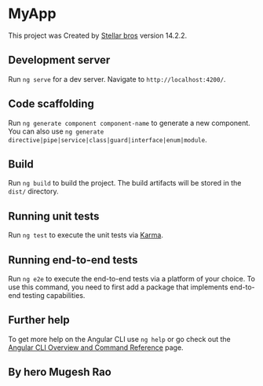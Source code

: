# MyApp

This project was Created by [Stellar bros](https://github.com/angular/angular-cli) version 14.2.2.

## Development server

Run `ng serve` for a dev server. 
Navigate to `http://localhost:4200/`. 

## Code scaffolding

Run `ng generate component component-name` to generate a new component.
 You can also use `ng generate directive|pipe|service|class|guard|interface|enum|module`.

## Build

Run `ng build` to build the project. 
The build artifacts will be stored in the `dist/` directory.

## Running unit tests

Run `ng test` to execute the unit tests via [Karma](https://karma-runner.github.io).

## Running end-to-end tests

Run `ng e2e` to execute the end-to-end tests via a platform of your choice. 
To use this command, you need to first add a package that implements end-to-end testing capabilities.

## Further help

To get more help on the Angular CLI use `ng help` or go check out the [Angular CLI Overview and Command Reference](https://angular.io/cli) page.

## By hero Mugesh Rao
